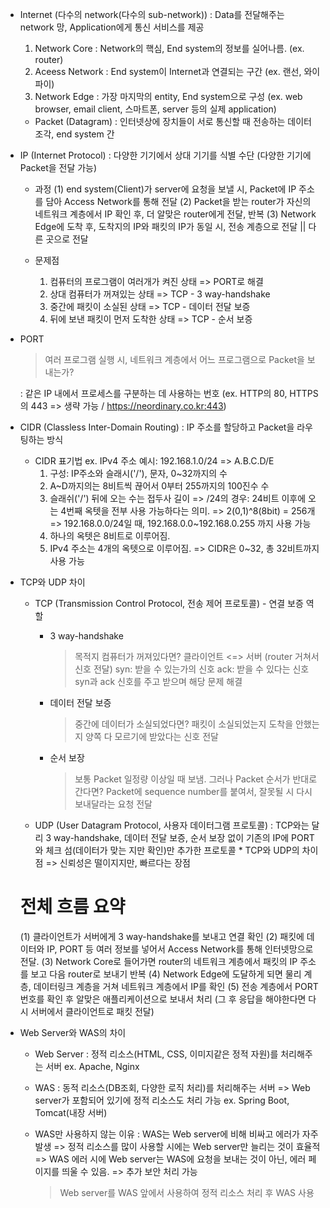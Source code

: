 - Internet (다수의 network(다수의 sub-network))
  : Data를 전달해주는 network 망, Application에게 통신 서비스를 제공

  1. Network Core
     : Network의 핵심, End system의 정보를 실어나름. (ex. router)
  2. Aceess Network
     : End system이 Internet과 연결되는 구간 (ex. 랜선, 와이파이)
  3. Network Edge
     : 가장 마지막의 entity, End system으로 구성 (ex. web browser, email client, 스마트폰, server 등의 실제 application)

  - Packet (Datagram)
    : 인터넷상에 장치들이 서로 통신할 때 전송하는 데이터 조각, end system 간

- IP (Internet Protocol)
  : 다양한 기기에서 상대 기기를 식별 수단 (다양한 기기에 Packet을 전달 가능)

  - 과정
    (1) end system(Client)가 server에 요청을 보낼 시, Packet에 IP 주소를 담아 Access Network를 통해 전달
    (2) Packet을 받는 router가 자신의 네트워크 계층에서 IP 확인 후, 더 알맞은 router에게 전달, 반복
    (3) Network Edge에 도착 후, 도착지의 IP와 패킷의 IP가 동일 시, 전송 계층으로 전달 || 다른 곳으로 전달

  - 문제점
    1. 컴퓨터의 프로그램이 여러개가 켜진 상태 => PORT로 해결
    2. 상대 컴퓨터가 꺼져있는 상태 => TCP - 3 way-handshake
    3. 중간에 패킷이 소실된 상태 => TCP - 데이터 전달 보증
    4. 뒤에 보낸 패킷이 먼저 도착한 상태 => TCP - 순서 보증

- PORT

  > 여러 프로그램 실행 시, 네트워크 계층에서 어느 프로그램으로 Packet을 보내는가?

  : 같은 IP 내에서 프로세스를 구분하는 데 사용하는 번호 (ex. HTTP의 80, HTTPS의 443 => 생략 가능 / https://neordinary.co.kr:443)

- CIDR (Classless Inter-Domain Routing)
  : IP 주소를 할당하고 Packet을 라우팅하는 방식

  - CIDR 표기법
    ex. IPv4 주소 예시: 192.168.1.0/24 => A.B.C.D/E
    1. 구성: IP주소와 슬래시('/'), 문자, 0~32까지의 수
    2. A~D까지의는 8비트씩 끊어서 0부터 255까지의 100진수 수
    3. 슬래쉬('/') 뒤에 오는 수는 접두사 길이
       => /24의 경우: 24비트 이후에 오는 4번째 옥텟을 전부 사용 가능하다는 의미.
       => 2(0,1)^8(8bit) = 256개
       => 192.168.0.0/24일 때, 192.168.0.0~192.168.0.255 까지 사용 가능
    4. 하나의 옥텟은 8비트로 이루어짐.
    5. IPv4 주소는 4개의 옥텟으로 이루어짐.
       => CIDR은 0~32, 총 32비트까지 사용 가능

- TCP와 UDP 차이

  - TCP (Transmission Control Protocol, 전송 제어 프로토콜) - 연결 보증 역할

    - 3 way-handshake

      > 목적지 컴퓨터가 꺼져있다면?
      > 클라이언트 <=> 서버 (router 거쳐서 신호 전달)
      > syn: 받을 수 있는가의 신호
      > ack: 받을 수 있다는 신호
      > syn과 ack 신호를 주고 받으며 해당 문제 해결

    - 데이터 전달 보증

      > 중간에 데이터가 소실되었다면?
      > 패킷이 소실되었는지 도착을 안했는지 양쪽 다 모르기에 받았다는 신호 전달

    - 순서 보장
      > 보통 Packet 일정량 이상일 때 보냄. 그러나 Packet 순서가 반대로 간다면?
      > Packet에 sequence number를 붙여서, 잘못될 시 다시 보내달라는 요청 전달

  - UDP (User Datagram Protocol, 사용자 데이터그램 프로토콜)
    : TCP와는 달리 3 way-handshake, 데이터 전달 보증, 순서 보장 없이 기존의 IP에 PORT와 체크 섬(데이터가 맞는 지만 확인)만 추가한 프로토콜 \* TCP와 UDP의 차이점
    => 신뢰성은 떨이지지만, 빠르다는 장점

  # 전체 흐름 요약

  (1) 클라이언트가 서버에게 3 way-handshake를 보내고 연결 확인
  (2) 패킷에 데이터와 IP, PORT 등 여러 정보를 넣어서 Access Network를 통해 인터넷망으로 전달.
  (3) Network Core로 들어가면 router의 네트워크 계층에서 패킷의 IP 주소를 보고 다음 router로 보내기 반복
  (4) Network Edge에 도달하게 되면 물리 계층, 데이터링크 계층을 거쳐 네트워크 계층에서 IP를 확인
  (5) 전송 계층에서 PORT 번호를 확인 후 알맞은 애플리케이션으로 보내서 처리
  (그 후 응답을 해야한다면 다시 서버에서 클라이언트로 패킷 전달)

- Web Server와 WAS의 차이

  - Web Server
    : 정적 리소스(HTML, CSS, 이미지같은 정적 자원)를 처리해주는 서버
    ex. Apache, Nginx

  - WAS
    : 동적 리소스(DB조회, 다양한 로직 처리)를 처리해주는 서버
    => Web server가 포함되어 있기에 정적 리소스도 처리 가능
    ex. Spring Boot, Tomcat(내장 서버)

  - WAS만 사용하지 않는 이유
    : WAS는 Web server에 비해 비싸고 에러가 자주 발생
    => 정적 리소스를 많이 사용할 시에는 Web server만 늘리는 것이 효율적
    => WAS 에러 시에 Web server는 WAS에 요청을 보내는 것이 아닌, 에러 페이지를 띄울 수 있음.
    => 추가 보안 처리 가능
    > Web server를 WAS 앞에서 사용하여 정적 리소스 처리 후 WAS 사용
